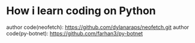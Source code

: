 # How i learn coding on Python
author code(neofetch): https://github.com/dylanaraps/neofetch.git
author code(py-botnet): https://github.com/farhan3/py-botnet
